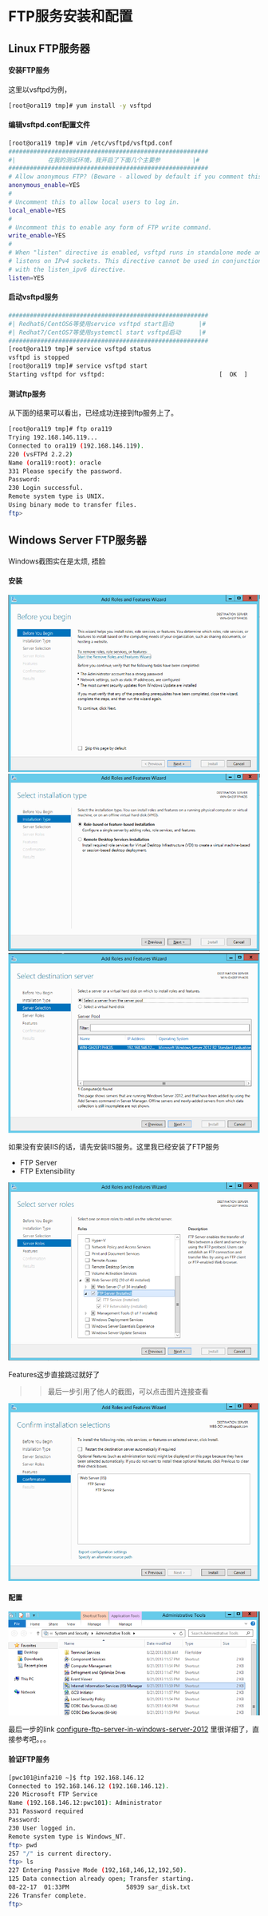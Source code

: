 # FTP服务安装和配置
## Linux FTP服务器
#### 安装FTP服务
这里以vsftpd为例，

```bash
[root@ora119 tmp]# yum install -y vsftpd
```

#### 编辑vsftpd.conf配置文件

```bash
[root@ora119 tmp]# vim /etc/vsftpd/vsftpd.conf
########################################################
#|         在我的测试环境，我开启了下面几个主要参         |#
########################################################
# Allow anonymous FTP? (Beware - allowed by default if you comment this out).
anonymous_enable=YES
#
# Uncomment this to allow local users to log in.
local_enable=YES
#
# Uncomment this to enable any form of FTP write command.
write_enable=YES
#
# When "listen" directive is enabled, vsftpd runs in standalone mode and
# listens on IPv4 sockets. This directive cannot be used in conjunction
# with the listen_ipv6 directive.
listen=YES
```

#### 启动vsftpd服务

```bash
########################################################
#| Redhat6/CentOS6等使用service vsftpd start启动       |#
#| Redhat7/CentOS7等使用systemctl start vsftpd启动     |#
########################################################
[root@ora119 tmp]# service vsftpd status
vsftpd is stopped
[root@ora119 tmp]# service vsftpd start
Starting vsftpd for vsftpd:                                [  OK  ]
```

#### 测试ftp服务
从下面的结果可以看出，已经成功连接到ftp服务上了。

```bash
[root@ora119 tmp]# ftp ora119
Trying 192.168.146.119...
Connected to ora119 (192.168.146.119).
220 (vsFTPd 2.2.2)
Name (ora119:root): oracle
331 Please specify the password.
Password:
230 Login successful.
Remote system type is UNIX.
Using binary mode to transfer files.
ftp> 

```

## Windows Server FTP服务器
Windows截图实在是太烦, 捂脸

#### 安装
![](AddFTPService01.png)
![](AddFTPService02.png)
![](AddFTPService03.png)

如果没有安装IIS的话，请先安装IIS服务。这里我已经安装了FTP服务

- FTP Server
- FTP Extensibility

![](AddFTPService04.png)

Features这步直接跳过就好了

>> 最后一步引用了他人的截图，可以点击图片连接查看

[![](AddFTPService05.png)](http://www.mustbegeek.com/configure-ftp-server-in-windows-server-2012/) 

#### 配置
![](ConfigureFTPService01.png)

最后一步的link [configure-ftp-server-in-windows-server-2012](http://www.mustbegeek.com/configure-ftp-server-in-windows-server-2012/) 里很详细了，直接参考吧。。。

#### 验证FTP服务

```bash
[pwc101@infa210 ~]$ ftp 192.168.146.12
Connected to 192.168.146.12 (192.168.146.12).
220 Microsoft FTP Service
Name (192.168.146.12:pwc101): Administrator
331 Password required
Password:
230 User logged in.
Remote system type is Windows_NT.
ftp> pwd
257 "/" is current directory.
ftp> ls
227 Entering Passive Mode (192,168,146,12,192,50).
125 Data connection already open; Transfer starting.
08-22-17  01:33PM                58939 sar_disk.txt
226 Transfer complete.
ftp> 
```
